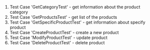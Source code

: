 1. Test Case 'GetCategoryTest' - get information about the product category
2. Test Case 'GetProductsTest' - get list of the products
3. Test Case 'GetSpecificProductTest' - get information about specify product 
4. Test Case 'CreateProductTest' - create a new product
5. Test Case 'ModifyProductTest' - update product
6. Test Case 'DeleteProductTest' - delete product